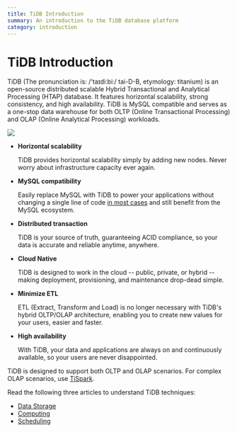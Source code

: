 ```yaml
---
title: TiDB Introduction
summary: An introduction to the TiDB database platform
category: introduction
---
```


# TiDB Introduction

TiDB (The pronunciation is: /'taɪdiːbi:/ tai-D-B, etymology: titanium) is an open-source distributed scalable Hybrid Transactional and Analytical Processing (HTAP) database. It features horizontal scalability, strong consistency, and high availability. TiDB is MySQL compatible and serves as a one-stop data warehouse for both OLTP (Online Transactional Processing) and OLAP (Online Analytical Processing) workloads.

![](http://img.soogif.com/q1ps5msQaNyHenQfoAmWciyLTxOtywLV.gif)

- __Horizontal scalability__

    TiDB provides horizontal scalability simply by adding new nodes. Never worry about infrastructure capacity ever again.

- __MySQL compatibility__

    Easily replace MySQL with TiDB to power your applications without changing a single line of code [in most cases](https://www.pingcap.com/docs/sql/mysql-compatibility/) and still benefit from the MySQL ecosystem.

- __Distributed transaction__

    TiDB is your source of truth, guaranteeing ACID compliance, so your data is accurate and reliable anytime, anywhere.

- __Cloud Native__

    TiDB is designed to work in the cloud -- public, private, or hybrid -- making deployment, provisioning, and maintenance drop-dead simple.

- __Minimize ETL__

    ETL (Extract, Transform and Load) is no longer necessary with TiDB's hybrid OLTP/OLAP architecture, enabling you to create new values for your users, easier and faster.

- __High availability__

    With TiDB, your data and applications are always on and continuously available, so your users are never disappointed.

TiDB is designed to support both OLTP and OLAP scenarios. For complex OLAP scenarios, use [TiSpark](tispark/tispark-user-guide.md).

Read the following three articles to understand TiDB techniques:

- [Data Storage](https://pingcap.github.io/blog/2017/07/11/tidbinternal1/)
- [Computing](https://pingcap.github.io/blog/2017/07/11/tidbinternal2/)
- [Scheduling](https://pingcap.github.io/blog/2017/07/20/tidbinternal3/)
